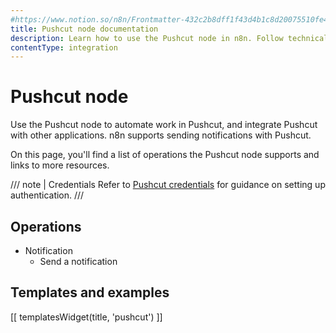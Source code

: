 ```yaml
---
#https://www.notion.so/n8n/Frontmatter-432c2b8dff1f43d4b1c8d20075510fe4
title: Pushcut node documentation
description: Learn how to use the Pushcut node in n8n. Follow technical documentation to integrate Pushcut node into your workflows.
contentType: integration
---
```


# Pushcut node

Use the Pushcut node to automate work in Pushcut, and integrate Pushcut with other applications. n8n supports sending notifications with Pushcut.

On this page, you'll find a list of operations the Pushcut node supports and links to more resources.

/// note | Credentials
Refer to [Pushcut credentials](/integrations/builtin/credentials/pushcut/) for guidance on setting up authentication. 
///

## Operations

* Notification
    * Send a notification

## Templates and examples

<!-- see https://www.notion.so/n8n/Pull-in-templates-for-the-integrations-pages-37c716837b804d30a33b47475f6e3780 -->
[[ templatesWidget(title, 'pushcut') ]]



